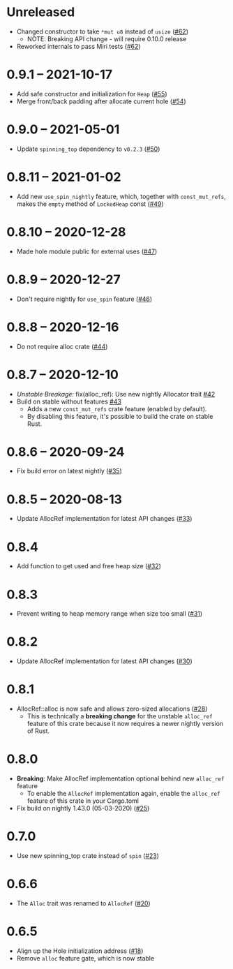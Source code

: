 # Unreleased

- Changed constructor to take `*mut u8` instead of `usize` ([#62])
    - NOTE: Breaking API change - will require 0.10.0 release
- Reworked internals to pass Miri tests ([#62])

[#62]: https://github.com/phil-opp/linked-list-allocator/pull/62

# 0.9.1 – 2021-10-17

- Add safe constructor and initialization for `Heap` ([#55](https://github.com/phil-opp/linked-list-allocator/pull/55))
- Merge front/back padding after allocate current hole ([#54](https://github.com/phil-opp/linked-list-allocator/pull/54))

# 0.9.0 – 2021-05-01

- Update `spinning_top` dependency to `v0.2.3` ([#50](https://github.com/phil-opp/linked-list-allocator/pull/50))

# 0.8.11 – 2021-01-02

- Add new `use_spin_nightly` feature, which, together with `const_mut_refs`, makes the `empty` method of `LockedHeap` const ([#49](https://github.com/phil-opp/linked-list-allocator/pull/49))

# 0.8.10 – 2020-12-28

- Made hole module public for external uses ([#47](https://github.com/phil-opp/linked-list-allocator/pull/47))

# 0.8.9 – 2020-12-27

- Don't require nightly for `use_spin` feature ([#46](https://github.com/phil-opp/linked-list-allocator/pull/46))

# 0.8.8 – 2020-12-16

- Do not require alloc crate ([#44](https://github.com/phil-opp/linked-list-allocator/pull/44))

# 0.8.7 – 2020-12-10

- _Unstable Breakage:_ fix(alloc_ref): Use new nightly Allocator trait [#42](https://github.com/phil-opp/linked-list-allocator/pull/42)
- Build on stable without features [#43](https://github.com/phil-opp/linked-list-allocator/pull/43)
  - Adds a new `const_mut_refs` crate feature (enabled by default).
  - By disabling this feature, it's possible to build the crate on stable Rust.

# 0.8.6 – 2020-09-24

- Fix build error on latest nightly ([#35](https://github.com/phil-opp/linked-list-allocator/pull/35))

# 0.8.5 – 2020-08-13

- Update AllocRef implementation for latest API changes ([#33](https://github.com/phil-opp/linked-list-allocator/pull/33))

# 0.8.4

- Add function to get used and free heap size ([#32](https://github.com/phil-opp/linked-list-allocator/pull/32))

# 0.8.3

- Prevent writing to heap memory range when size too small ([#31](https://github.com/phil-opp/linked-list-allocator/pull/31))

# 0.8.2

- Update AllocRef implementation for latest API changes ([#30](https://github.com/phil-opp/linked-list-allocator/pull/30))

# 0.8.1

- AllocRef::alloc is now safe and allows zero-sized allocations ([#28](https://github.com/phil-opp/linked-list-allocator/pull/28))
    - This is technically a **breaking change** for the unstable `alloc_ref` feature of this crate because it now requires a newer nightly version of Rust.

# 0.8.0

- **Breaking**: Make AllocRef implementation optional behind new `alloc_ref` feature
    - To enable the `AllocRef` implementation again, enable the `alloc_ref` feature of this crate in your Cargo.toml
- Fix build on nightly 1.43.0 (05-03-2020) ([#25](https://github.com/phil-opp/linked-list-allocator/pull/25))

# 0.7.0

- Use new spinning_top crate instead of `spin` ([#23](https://github.com/phil-opp/linked-list-allocator/pull/23))

# 0.6.6

- The `Alloc` trait was renamed to `AllocRef` ([#20](https://github.com/phil-opp/linked-list-allocator/pull/20))

# 0.6.5

- Align up the Hole initialization address ([#18](https://github.com/phil-opp/linked-list-allocator/pull/18))
- Remove `alloc` feature gate, which is now stable
